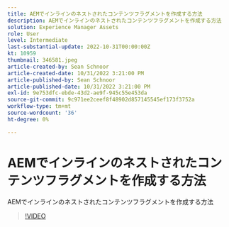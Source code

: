 ```yaml
---
title: AEMでインラインのネストされたコンテンツフラグメントを作成する方法
description: AEMでインラインのネストされたコンテンツフラグメントを作成する方法
solution: Experience Manager Assets
role: User
level: Intermediate
last-substantial-update: 2022-10-31T00:00:00Z
kt: 10959
thumbnail: 346581.jpeg
article-created-by: Sean Schnoor
article-created-date: 10/31/2022 3:21:00 PM
article-published-by: Sean Schnoor
article-published-date: 10/31/2022 3:21:00 PM
exl-id: 9e753dfc-ebde-43d2-ae9f-945c55e453da
source-git-commit: 9c971ee2ceef8f48902d857145545ef173f3752a
workflow-type: tm+mt
source-wordcount: '36'
ht-degree: 0%

---
```


# AEMでインラインのネストされたコンテンツフラグメントを作成する方法

AEMでインラインのネストされたコンテンツフラグメントを作成する方法

>[!VIDEO](https://video.tv.adobe.com/v/346581/?quality=12&learn=on)
